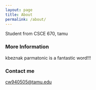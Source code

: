 ```yaml
---
layout: page
title: About
permalink: /about/
---
```


Student from CSCE 670, tamu

### More Information

kbeznak parmatonic is a fantastic word!!!
 
### Contact me

[cw940505@tamu.edu](mailto:cw940505@tamu.edu)
